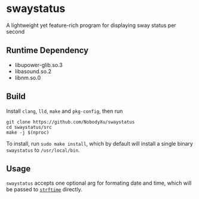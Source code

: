 # swaystatus

A lightweight yet feature-rich program for displaying sway status per second

## Runtime Dependency
 - libupower-glib.so.3
 - libasound.so.2
 - libnm.so.0

## Build

Install `clang`, `lld`, `make` and `pkg-config`, then run

```
git clone https://github.com/NobodyXu/swaystatus
cd swaystatus/src
make -j $(nproc)
```

To install, run `sudo make install`, which by default will install a single binary `swaystatus` to `/usr/local/bin`.

## Usage

`swaystatus` accepts one optional arg for formating date and time, which will be passed to [`strftime`] directly.

[`strftime`]: https://man7.org/linux/man-pages/man3/strftime.3.html
